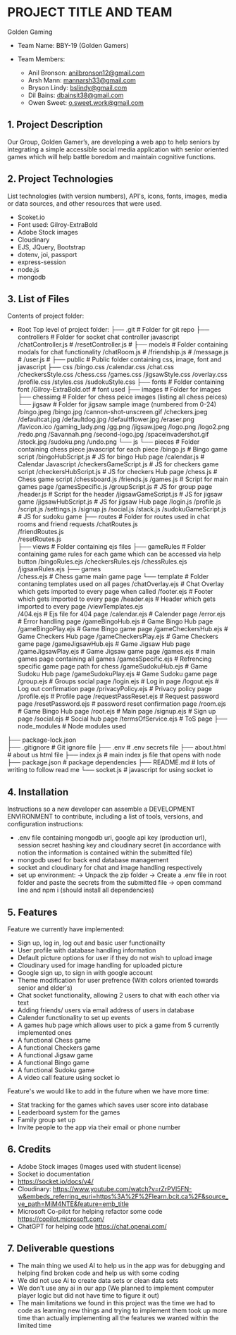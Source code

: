 # PROJECT TITLE AND TEAM
Golden Gaming

* Team Name: BBY-19 (Golden Gamers)

* Team Members: 
  - Anil Bronson: anilbronson12@gmail.com
  - Arsh Mann:    mannarsh33@gmail.com
  - Bryson Lindy: bslindy@gmail.com
  - Dil Bains:    dbainsit38@gmail.com
  - Owen Sweet:   o.sweet.work@gmail.com

## 1. Project Description
Our Group, Golden Gamer’s, are developing a web app to help seniors by integrating a simple accessible social media application with senior oriented games which will help battle boredom and maintain cognitive functions.

## 2. Project Technologies
List technologies (with version numbers), API's, icons, fonts, images, media or data sources, and other resources that were used.
* Scoket.io
* Font used:  Gilroy-ExtraBold
* Adobe Stock images
* Cloudinary
* EJS, JQuery, Bootstrap
* dotenv, joi, passport
* express-session
* node.js
* mongodb

## 3. List of Files
Contents of project folder:
* Root
Top level of project folder: 
├── .git                      # Folder for git repo
├── controllers               # Folder for socket chat controller javascript
  /chatController.js          #
  /resetController.js         #
├── models                    # Folder containing modals for chat functionality
  /chatRoom.js                #
  /friendship.js              #
  /message.js                 #
  /user.js                    #
├── public                    # Public folder containing css, image, font and javascript
  ├── css
    /bingo.css
    /calendar.css
    /chat.css
    /checkersStyle.css
    /chess.css
    /games.css
    /jigsawStyle.css
    /overlay.css
    /profile.css
    /styles.css
    /sudokuStyle.css
  ├── fonts                   # Folder containing font
    /Gilroy-ExtraBold.otf     # font used
  ├── images                  # Folder for images
    ├── chessimg              # Folder for chess peice images (listing all chess peices)
    └── jigsaw                # Folder for jigsaw sample image (numbered from 0-24)
    /bingo.jpeg
    /bingo.jpg
    /cannon-shot-unscreen.gif
    /checkers.jpeg
    /defaultcat.jpg
    /defaultdog.jpg
    /defaultflower.jpg
    /eraser.png
    /favicon.ico
    /gaming_lady.png
    /gg.png
    /jigsaw.jpeg
    /logo.png
    /logo2.png
    /redo.png
    /Savannah.png
    /second-logo.jpg
    /spaceinvadershot.gif
    /stock.jpg
    /sudoku.png
    /undo.png
  └── js
    └── pieces                # Folder containing chess piece javascript for each piece
    /bingo.js                 # Bingo game script
    /bingoHubScript.js        # JS for bingo Hub page
    /calendar.js              # Calendar Javascript
    /checkersGameScript.js    # JS for checkers game script
    /checkersHubScript.js     # JS for checkers Hub page
    /chess.js                 # Chess game script
    /chessboard.js
    /friends.js
    /games.js                 # Script for main games page
    /gamesSpecific.js
    /groupScript.js           # JS for group page
    /header.js                # Script for the header
    /jigsawGameScript.js      # JS for jigsaw game
    /jigsawHubScript.js       # JS for jigsaw Hub page
    /login.js
    /profile.js
    /script.js
    /settings.js
    /signup.js
    /social.js
    /stack.js
    /sudokuGameScript.js      # JS for sudoku game
├── routes                    # Folder for routes used in chat rooms and friend requests
  /chatRoutes.js              
  /friendRoutes.js            
  /resetRoutes.js             
├── views                     # Folder containing ejs files
  ├── gameRules               # Folder containing game rules for each game which can be accessed via help button
    /bingoRules.ejs
    /checkersRules.ejs
    /chessRules.ejs
    /jigsawRules.ejs
  ├── games                   
    /chess.ejs                # Chess game main game page
  └── template                # Folder contaning templates used on all pages
    /chatOverlay.ejs          # Chat Overlay which gets imported to every page when called
    /footer.ejs               # Footer which gets imported to every page
    /header.ejs               # Header which gets imported to every page
    /viewTemplates.ejs        
  /404.ejs                    # Ejs file for 404 page
  /calendar.ejs               # Calender page
  /error.ejs                  # Error handling page
  /gameBingoHub.ejs           # Game Bingo Hub page
  /gameBingoPlay.ejs          # Game Bingo game page
  /gameCheckersHub.ejs        # Game Checkers Hub page
  /gameCheckersPlay.ejs       # Game Checkers game page
  /gameJigsawHub.ejs          # Game Jigsaw Hub page
  /gameJigsawPlay.ejs         # Game Jigsaw game page
  /games.ejs                  # main games page containing all games
  /gamesSpecific.ejs          # Refrencing specific game page path for chess
  /gameSudokuHub.ejs          # Game Sudoku Hub page
  /gameSudokuPlay.ejs         # Game Sudoku game page
  /group.ejs                  # Groups social page
  /login.ejs                  # Log in page
  /logout.ejs                 # Log out confirmation page
  /privacyPolicy.ejs          # Privacy policy page
  /profile.ejs                # Profile page
  /requestPassReset.ejs       # Request password page
  /resetPassword.ejs          # password reset confirmation page
  /room.ejs                   # Game Bingo Hub page
  /root.ejs                   # Main page
  /signup.ejs                 # Sign up page
  /social.ejs                 # Social hub page
  /termsOfService.ejs         # ToS page
├── node_modules              # Node modules used

├── package-lock.json         
├── .gitignore                # Git ignore file
├── .env                      # .env secrets file
├── about.html                # about us html file 
├── index.js                  # main index js file that opens with node
├── package.json              # package dependencies
├── README.md                 # lots of writing to follow read me
└── socket.js                 # javascript for using socket io


## 4. Installation
Instructions so a new developer can assemble a DEVELOPMENT ENVIRONMENT to contribute, including a list of tools, versions, and configuration instructions:

* .env file containing mongodb uri, google api key (production url), session secret hashing key and cloudinary secret (in accordance with notion the information is contained within the submitted file)
* mongodb used for back end database management
* socket and cloudinary for chat and image handling respectively
* set up environment:
  ->  Unpack the zip folder
  ->  Create a .env file in root folder and paste the secrets from the submitted file
  ->  open command line and npm i (should install all dependencies)

## 5. Features
Feature we currently have implemented:
* Sign up, log in, log out and basic user functionailty
* User profile with database handling information
* Default picture options for user if they do not wish to upload image
* Cloudinary used for image handling for uploaded picture
* Google sign up, to sign in with google account
* Theme modification for user prefrence (With colors oriented towards senior and elder's)
* Chat socket functionality, allowing 2 users to chat with each other via text
* Adding friends/ users via email address of users in database
* Calender functionality to set up events
* A games hub page which allows user to pick a game from 5 currently implemented ones
* A functional Chess game
* A functional Checkers game
* A functional Jigsaw game
* A functional Bingo game
* A functional Sudoku game
* A video call feature using socket io

Feature's we would like to add in the future when we have more time:
* Stat tracking for the games which saves user score into database
* Leaderboard system for the games
* Family group set up
* Invite people to the app via their email or phone number

## 6. Credits
* Adobe Stock images (Images used with student license)
* Socket io documentation
* https://socket.io/docs/v4/
* Cloudinary: https://www.youtube.com/watch?v=rZrPVI5FN-w&embeds_referring_euri=https%3A%2F%2Flearn.bcit.ca%2F&source_ve_path=MjM4NTE&feature=emb_title
* Microsoft Co-pilot for helping refactor some code https://copilot.microsoft.com/
* ChatGPT for helping code https://chat.openai.com/

## 7. Deliverable questions
* The main thing we used AI to help us in the app was for debugging and helping find broken code and help us with some coding
* We did not use Ai to create data sets or clean data sets
* We don't use any ai in our app (We planned to implement computer player logic but did not have time to figure it out)
* The main limitations we found in this project was the time we had to code as learning new things and trying to implement them took up more time than actually implementing all the features we wanted within the limited time
